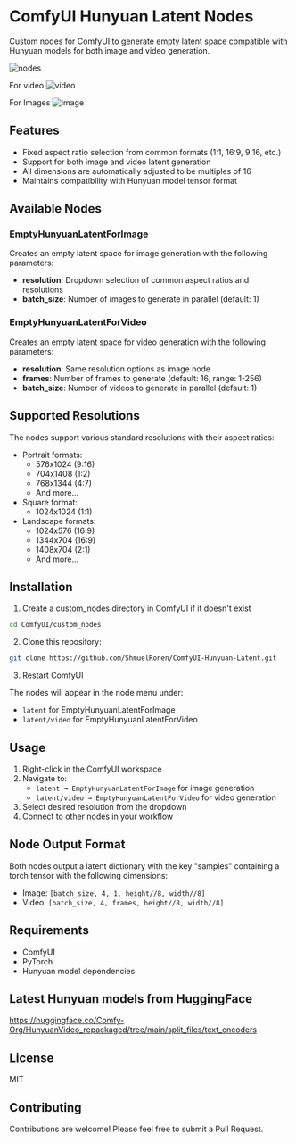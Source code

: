 # ComfyUI Hunyuan Latent Nodes

Custom nodes for ComfyUI to generate empty latent space compatible with Hunyuan models for both image and video generation.

![nodes](https://github.com/user-attachments/assets/6af9ce1a-86a0-4f22-a33a-8176591243ca)


For video
![video](https://github.com/user-attachments/assets/c98fef05-24f6-4388-b648-5c25cd91caef)

For Images
![image](https://github.com/user-attachments/assets/b7c244f2-0d31-4814-9c41-f950219251d8)


## Features

- Fixed aspect ratio selection from common formats (1:1, 16:9, 9:16, etc.)
- Support for both image and video latent generation
- All dimensions are automatically adjusted to be multiples of 16
- Maintains compatibility with Hunyuan model tensor format

## Available Nodes

### EmptyHunyuanLatentForImage
Creates an empty latent space for image generation with the following parameters:
- **resolution**: Dropdown selection of common aspect ratios and resolutions
- **batch_size**: Number of images to generate in parallel (default: 1)

### EmptyHunyuanLatentForVideo
Creates an empty latent space for video generation with the following parameters:
- **resolution**: Same resolution options as image node
- **frames**: Number of frames to generate (default: 16, range: 1-256)
- **batch_size**: Number of videos to generate in parallel (default: 1)

## Supported Resolutions

The nodes support various standard resolutions with their aspect ratios:
- Portrait formats:
  - 576x1024 (9:16)
  - 704x1408 (1:2)
  - 768x1344 (4:7)
  - And more...
- Square format:
  - 1024x1024 (1:1)
- Landscape formats:
  - 1024x576 (16:9)
  - 1344x704 (16:9)
  - 1408x704 (2:1)
  - And more...

## Installation

1. Create a custom_nodes directory in ComfyUI if it doesn't exist
```bash
cd ComfyUI/custom_nodes
```

2. Clone this repository:
```bash
git clone https://github.com/ShmuelRonen/ComfyUI-Hunyuan-Latent.git
```

3. Restart ComfyUI

The nodes will appear in the node menu under:
- `latent` for EmptyHunyuanLatentForImage
- `latent/video` for EmptyHunyuanLatentForVideo

## Usage

1. Right-click in the ComfyUI workspace
2. Navigate to:
   - `latent → EmptyHunyuanLatentForImage` for image generation
   - `latent/video → EmptyHunyuanLatentForVideo` for video generation
3. Select desired resolution from the dropdown
4. Connect to other nodes in your workflow

## Node Output Format

Both nodes output a latent dictionary with the key "samples" containing a torch tensor with the following dimensions:

- Image: `[batch_size, 4, 1, height//8, width//8]`
- Video: `[batch_size, 4, frames, height//8, width//8]`

## Requirements

- ComfyUI
- PyTorch
- Hunyuan model dependencies

## Latest Hunyuan models from HuggingFace

https://huggingface.co/Comfy-Org/HunyuanVideo_repackaged/tree/main/split_files/text_encoders

## License

MIT

## Contributing

Contributions are welcome! Please feel free to submit a Pull Request.
